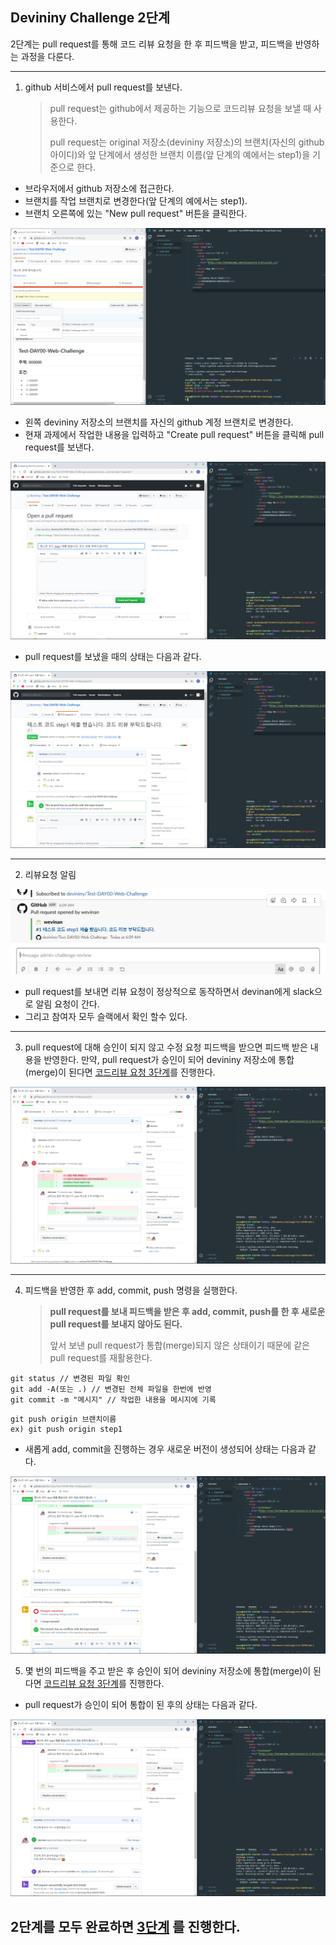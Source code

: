 ## Devininy Challenge 2단계

2단계는 pull request를 통해 코드 리뷰 요청을 한 후 피드백을 받고, 피드백을 반영하는 과정을 다룬다.

---

1.  github 서비스에서 pull request를 보낸다.
    > pull request는 github에서 제공하는 기능으로 코드리뷰 요청을 보낼 때 사용한다.
    >
    > pull request는 original 저장소(devininy 저장소)의 브랜치(자신의 github 아이디)와 앞 단계에서 생성한 브랜치 이름(앞 단계의 예에서는 step1)을 기준으로 한다.

- 브라우저에서 github 저장소에 접근한다.
- 브랜치를 작업 브랜치로 변경한다(앞 단계의 예에서는 step1).
- 브랜치 오른쪽에 있는 "New pull request" 버튼을 클릭한다.

![pull request 보내기](./images/push.png)

- 왼쪽 devininy 저장소의 브랜치를 자신의 github 계정 브랜치로 변경한다.
- 현재 과제에서 작업한 내용을 입력하고 "Create pull request" 버튼을 클릭해 pull request를 보낸다.

![pull request 브랜치 변경](./images/pull_request.png)

- pull request를 보냈을 때의 상태는 다음과 같다.

![pull request](./images/result_pull_request.png)

---

2. 리뷰요청 알림

![리뷰어에게 리뷰 요청](./images/reviewer_noti.png)

- pull request를 보내면 리뷰 요청이 정상적으로 동작하면서 devinan에게 slack으로 알림 요청이 간다.
- 그리고 참여자 모두 슬랙에서 확인 할수 있다.

---

3. pull request에 대해 승인이 되지 않고 수정 요청 피드백을 받으면 피드백 받은 내용을 반영한다. 만약, pull request가 승인이 되어 devininy 저장소에 통합(merge)이 된다면 [코드리뷰 요청 3단계](./3.md)를 진행한다.

![review](./images/review.png)

---

4. 피드백을 반영한 후 add, commit, push 명령을 실행한다.
   > **pull request를 보내 피드백을 받은 후 add, commit, push를 한 후 새로운 pull request를 보내지 않아도 된다.**
   >
   > 앞서 보낸 pull request가 통합(merge)되지 않은 상태이기 때문에 같은 pull request를 재활용한다.

```
git status // 변경된 파일 확인
git add -A(또는 .) // 변경된 전체 파일을 한번에 반영
git commit -m "메시지" // 작업한 내용을 메시지에 기록
```

```
git push origin 브랜치이름
ex) git push origin step1
```

- 새롭게 add, commit을 진행하는 경우 새로운 버전이 생성되어 상태는 다음과 같다.

![add commit2](./images/add_commit2.png)

5. 몇 번의 피드백을 주고 받은 후 승인이 되어 devininy 저장소에 통합(merge)이 된다면 [코드리뷰 요청 3단계](./3.md)를 진행한다.

- pull request가 승인이 되어 통합이 된 후의 상태는 다음과 같다.

![approve pr](./images/approval.png)

## 2단계를 모두 완료하면 [3단계](./3.md) 를 진행한다.
